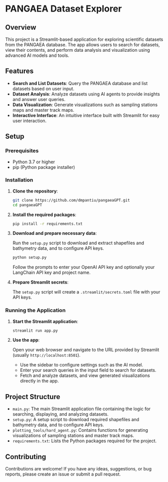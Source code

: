 # PANGAEA Dataset Explorer

## Overview

This project is a Streamlit-based application for exploring scientific datasets from the PANGAEA database. The app allows users to search for datasets, view their contents, and perform data analysis and visualization using advanced AI models and tools.

## Features

- **Search and List Datasets**: Query the PANGAEA database and list datasets based on user input.
- **Dataset Analysis**: Analyze datasets using AI agents to provide insights and answer user queries.
- **Data Visualization**: Generate visualizations such as sampling stations maps and master track maps.
- **Interactive Interface**: An intuitive interface built with Streamlit for easy user interaction.

## Setup

### Prerequisites

- Python 3.7 or higher
- pip (Python package installer)

### Installation

1. **Clone the repository**:

    ```sh
    git clone https://github.com/dmpantiu/pangaeaGPT.git
    cd pangaeaGPT
    ```

2. **Install the required packages**:

    ```sh
    pip install -r requirements.txt
    ```

3. **Download and prepare necessary data**:

    Run the `setup.py` script to download and extract shapefiles and bathymetry data, and to configure API keys.

    ```sh
    python setup.py
    ```

    Follow the prompts to enter your OpenAI API key and optionally your LangChain API key and project name.

4. **Prepare Streamlit secrets**:

    The `setup.py` script will create a `.streamlit/secrets.toml` file with your API keys.

### Running the Application

1. **Start the Streamlit application**:

    ```sh
    streamlit run app.py
    ```

2. **Use the app**:

    Open your web browser and navigate to the URL provided by Streamlit (usually `http://localhost:8501`).

    - Use the sidebar to configure settings such as the AI model.
    - Enter your search queries in the input field to search for datasets.
    - Fetch and analyze datasets, and view generated visualizations directly in the app.

## Project Structure

- `main.py`: The main Streamlit application file containing the logic for searching, displaying, and analyzing datasets.
- `setup.py`: A setup script to download required shapefiles and bathymetry data, and to configure API keys.
- `plotting_tools/hard_agent.py`: Contains functions for generating visualizations of sampling stations and master track maps.
- `requirements.txt`: Lists the Python packages required for the project.

## Contributing

Contributions are welcome! If you have any ideas, suggestions, or bug reports, please create an issue or submit a pull request.

